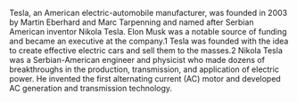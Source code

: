 Tesla, an American electric-automobile manufacturer, was founded in 2003 by
Martin Eberhard and Marc Tarpenning and named after Serbian American inventor
Nikola Tesla. Elon Musk was a notable source of funding and became an
executive at the company.1 Tesla was founded with the idea to create effective
electric cars and sell them to the masses.2 Nikola Tesla was a
Serbian-American engineer and physicist who made dozens of breakthroughs in
the production, transmission, and application of electric power. He invented
the first alternating current (AC) motor and developed AC generation and
transmission technology.
